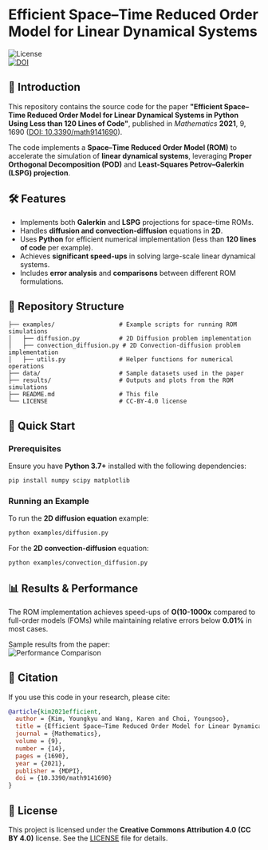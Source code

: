 # Efficient Space–Time Reduced Order Model for Linear Dynamical Systems

![License](https://img.shields.io/badge/license-CC%20BY%204.0-blue.svg)  
[![DOI](https://zenodo.org/badge/DOI/10.3390/math9141690.svg)](https://doi.org/10.3390/math9141690)

## 📌 Introduction  
This repository contains the source code for the paper **"Efficient Space–Time Reduced Order Model for Linear Dynamical Systems in Python Using Less than 120 Lines of Code"**, published in *Mathematics* **2021**, 9, 1690 ([DOI: 10.3390/math9141690](https://doi.org/10.3390/math9141690)).  

The code implements a **Space–Time Reduced Order Model (ROM)** to accelerate the simulation of **linear dynamical systems**, leveraging **Proper Orthogonal Decomposition (POD)** and **Least-Squares Petrov–Galerkin (LSPG) projection**.

## 🛠 Features  
- Implements both **Galerkin** and **LSPG** projections for space–time ROMs.  
- Handles **diffusion and convection-diffusion** equations in **2D**.  
- Uses **Python** for efficient numerical implementation (less than **120 lines of code** per example).  
- Achieves **significant speed-ups** in solving large-scale linear dynamical systems.  
- Includes **error analysis** and **comparisons** between different ROM formulations.

## 📂 Repository Structure  
```
├── examples/                  # Example scripts for running ROM simulations  
│   ├── diffusion.py           # 2D Diffusion problem implementation  
│   ├── convection_diffusion.py # 2D Convection-diffusion problem implementation  
│   ├── utils.py               # Helper functions for numerical operations  
├── data/                      # Sample datasets used in the paper  
├── results/                   # Outputs and plots from the ROM simulations  
├── README.md                  # This file  
└── LICENSE                    # CC-BY-4.0 license  
```

## 🚀 Quick Start  
### Prerequisites  
Ensure you have **Python 3.7+** installed with the following dependencies:  
```bash
pip install numpy scipy matplotlib
```

### Running an Example  
To run the **2D diffusion equation** example:  
```bash
python examples/diffusion.py
```
For the **2D convection-diffusion** equation:  
```bash
python examples/convection_diffusion.py
```

## 📊 Results & Performance  
The ROM implementation achieves speed-ups of **O(10-1000x** compared to full-order models (FOMs) while maintaining relative errors below **0.01%** in most cases.  

Sample results from the paper:  
![Performance Comparison](results/performance_plot.png)

## 📖 Citation  
If you use this code in your research, please cite:  
```bibtex
@article{kim2021efficient,
  author = {Kim, Youngkyu and Wang, Karen and Choi, Youngsoo},
  title = {Efficient Space–Time Reduced Order Model for Linear Dynamical Systems in Python Using Less than 120 Lines of Code},
  journal = {Mathematics},
  volume = {9},
  number = {14},
  pages = {1690},
  year = {2021},
  publisher = {MDPI},
  doi = {10.3390/math9141690}
}
```

## 📜 License  
This project is licensed under the **Creative Commons Attribution 4.0 (CC BY 4.0)** license. See the [LICENSE](LICENSE) file for details.
